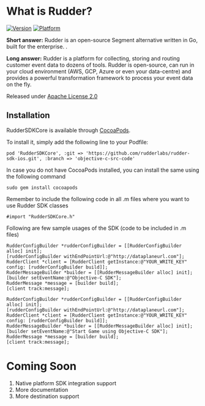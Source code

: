 # What is Rudder?

[![Version](https://img.shields.io/cocoapods/v/RudderSDKCore.svg?style=flat)](https://cocoapods.org/pods/RudderSDKCore)
[![Platform](https://img.shields.io/cocoapods/p/RudderSDKCore.svg?style=flat)](https://cocoapods.org/pods/RudderSDKCore)

**Short answer:** 
Rudder is an open-source Segment alternative written in Go, built for the enterprise. .

**Long answer:** 
Rudder is a platform for collecting, storing and routing customer event data to dozens of tools. Rudder is open-source, can run in your cloud environment (AWS, GCP, Azure or even your data-centre) and provides a powerful transformation framework to process your event data on the fly.

Released under [Apache License 2.0](https://www.apache.org/licenses/LICENSE-2.0)

## Installation

RudderSDKCore is available through [CocoaPods](https://cocoapods.org). 

To install it, simply add the following line to your Podfile:

```xcode
pod 'RudderSDKCore', :git => 'https://github.com/rudderlabs/rudder-sdk-ios.git', :branch => 'objective-c-src-code'
```

In case you do not have CocoaPods installed, you can install the same using the following command


```xcode
sudo gem install cocoapods
```

Remember to include the following code in all .m files where you want to use 
Rudder SDK classes

```xcode
#import "RudderSDKCore.h"
```

Following are few sample usages of the SDK (code to be included in .m files)


```xcode
RudderConfigBuilder *rudderConfigBuilder = [[RudderConfigBuilder alloc] init];
[rudderConfigBuilder withEndPointUrl:@"http://dataplaneurl.com"];
RudderClient *client = [RudderClient getInstance:@"YOUR_WRITE_KEY" config: [rudderConfigBuilder build]];
RudderMessageBuilder *builder = [[RudderMessageBuilder alloc] init];
[builder setEventName:@"Objective-C SDK"];
RudderMessage *message = [builder build];    
[client track:message];
```

```xcode
RudderConfigBuilder *rudderConfigBuilder = [[RudderConfigBuilder alloc] init];
[rudderConfigBuilder withEndPointUrl:@"http://dataplaneurl.com"];    
RudderClient *client = [RudderClient getInstance:@"YOUR_WRITE_KEY" config: [rudderConfigBuilder build]];    
RudderMessageBuilder *builder = [[RudderMessageBuilder alloc] init];
[builder setEventName:@"Start Game using Objective-C SDK"];
RudderMessage *message = [builder build];
[client track:message];
```

# Coming Soon

1. Native platform SDK integration support
2. More documentation
3. More destination support

